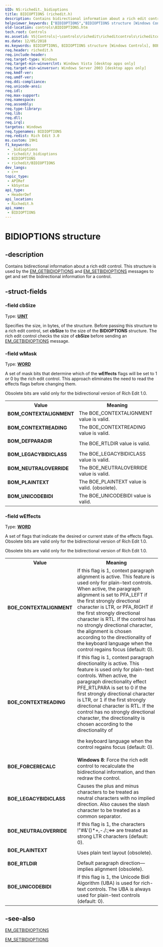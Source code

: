 ```yaml
---
UID: NS:richedit._bidioptions
title: BIDIOPTIONS (richedit.h)
description: Contains bidirectional information about a rich edit control. This structure is used by the EM_GETBIDIOPTIONS and EM_SETBIDIOPTIONS messages to get and set the bidirectional information for a control.
helpviewer_keywords: ["BIDIOPTIONS","BIDIOPTIONS structure [Windows Controls]","BOE_CONTEXTALIGNMENT","BOE_CONTEXTREADING","BOE_FORCERECALC","BOE_LEGACYBIDICLASS","BOE_NEUTRALOVERRIDE","BOE_PLAINTEXT","BOE_RTLDIR","BOE_UNICODEBIDI","BOM_CONTEXTALIGNMENT","BOM_CONTEXTREADING","BOM_DEFPARADIR","BOM_LEGACYBIDICLASS","BOM_NEUTRALOVERRIDE","BOM_PLAINTEXT","BOM_UNICODEBIDI","_win32_BIDIOPTIONS_str","_win32_BIDIOPTIONS_str_cpp","controls.BIDIOPTIONS","controls._win32_BIDIOPTIONS_str","richedit/BIDIOPTIONS"]
old-location: controls\BIDIOPTIONS.htm
tech.root: Controls
ms.assetid: VS|Controls|~\controls\richedit\richeditcontrols\richeditcontrolreference\richeditstructures\bidioptions.htm
ms.date: 12/05/2018
ms.keywords: BIDIOPTIONS, BIDIOPTIONS structure [Windows Controls], BOE_CONTEXTALIGNMENT, BOE_CONTEXTREADING, BOE_FORCERECALC, BOE_LEGACYBIDICLASS, BOE_NEUTRALOVERRIDE, BOE_PLAINTEXT, BOE_RTLDIR, BOE_UNICODEBIDI, BOM_CONTEXTALIGNMENT, BOM_CONTEXTREADING, BOM_DEFPARADIR, BOM_LEGACYBIDICLASS, BOM_NEUTRALOVERRIDE, BOM_PLAINTEXT, BOM_UNICODEBIDI, _win32_BIDIOPTIONS_str, _win32_BIDIOPTIONS_str_cpp, controls.BIDIOPTIONS, controls._win32_BIDIOPTIONS_str, richedit/BIDIOPTIONS
req.header: richedit.h
req.include-header: 
req.target-type: Windows
req.target-min-winverclnt: Windows Vista [desktop apps only]
req.target-min-winversvr: Windows Server 2003 [desktop apps only]
req.kmdf-ver: 
req.umdf-ver: 
req.ddi-compliance: 
req.unicode-ansi: 
req.idl: 
req.max-support: 
req.namespace: 
req.assembly: 
req.type-library: 
req.lib: 
req.dll: 
req.irql: 
targetos: Windows
req.typenames: BIDIOPTIONS
req.redist: Rich Edit 3.0
ms.custom: 19H1
f1_keywords:
 - _bidioptions
 - richedit/_bidioptions
 - BIDIOPTIONS
 - richedit/BIDIOPTIONS
dev_langs:
 - c++
topic_type:
 - APIRef
 - kbSyntax
api_type:
 - HeaderDef
api_location:
 - Richedit.h
api_name:
 - BIDIOPTIONS
---
```


# BIDIOPTIONS structure


## -description

Contains bidirectional information about a rich edit control. This structure is used by the <a href="/windows/win32/controls/em-getbidioptions">EM_GETBIDIOPTIONS</a> and <a href="/windows/win32/controls/em-setbidioptions">EM_SETBIDIOPTIONS</a> messages to get and set the bidirectional information for a control.

## -struct-fields

### -field cbSize

Type: <b><a href="/windows/desktop/WinProg/windows-data-types">UINT</a></b>

Specifies the size, in bytes, of the structure. Before passing this structure to a rich edit control, set <b>cbSize</b> to the size of the <b>BIDIOPTIONS</b> structure. The rich edit control checks the size of <b>cbSize</b> before sending an <a href="/windows/win32/controls/em-getbidioptions">EM_GETBIDIOPTIONS</a> message.

### -field wMask

Type: <b><a href="/windows/desktop/WinProg/windows-data-types">WORD</a></b>

A set of mask bits that determine which of the <b>wEffects</b> flags will be set to 1 or 0 by the rich edit control. This approach eliminates the need to read the effects flags before changing them.

					

Obsolete bits are valid only for the bidirectional version of Rich Edit 1.0.

<table>
<tr>
<th>Value</th>
<th>Meaning</th>
</tr>
<tr>
<td width="40%"><a id="BOM_CONTEXTALIGNMENT"></a><a id="bom_contextalignment"></a><dl>
<dt><b>BOM_CONTEXTALIGNMENT</b></dt>
</dl>
</td>
<td width="60%">
The BOE_CONTEXTALIGNMENT value is valid.

</td>
</tr>
<tr>
<td width="40%"><a id="BOM_CONTEXTREADING"></a><a id="bom_contextreading"></a><dl>
<dt><b>BOM_CONTEXTREADING</b></dt>
</dl>
</td>
<td width="60%">
The BOE_CONTEXTREADING value is valid.

</td>
</tr>
<tr>
<td width="40%"><a id="BOM_DEFPARADIR"></a><a id="bom_defparadir"></a><dl>
<dt><b>BOM_DEFPARADIR</b></dt>
</dl>
</td>
<td width="60%">
The BOE_RTLDIR  value is valid.

</td>
</tr>
<tr>
<td width="40%"><a id="BOM_LEGACYBIDICLASS"></a><a id="bom_legacybidiclass"></a><dl>
<dt><b>BOM_LEGACYBIDICLASS</b></dt>
</dl>
</td>
<td width="60%">
The BOE_LEGACYBIDICLASS value is valid.

</td>
</tr>
<tr>
<td width="40%"><a id="BOM_NEUTRALOVERRIDE"></a><a id="bom_neutraloverride"></a><dl>
<dt><b>BOM_NEUTRALOVERRIDE</b></dt>
</dl>
</td>
<td width="60%">
The BOE_NEUTRALOVERRIDE value is valid.

</td>
</tr>
<tr>
<td width="40%"><a id="BOM_PLAINTEXT"></a><a id="bom_plaintext"></a><dl>
<dt><b>BOM_PLAINTEXT</b></dt>
</dl>
</td>
<td width="60%">
The BOE_PLAINTEXT value is valid. (obsolete).

</td>
</tr>
<tr>
<td width="40%"><a id="BOM_UNICODEBIDI"></a><a id="bom_unicodebidi"></a><dl>
<dt><b>BOM_UNICODEBIDI</b></dt>
</dl>
</td>
<td width="60%">
The BOE_UNICODEBIDI value is valid.

</td>
</tr>
</table>

### -field wEffects

Type: <b><a href="/windows/desktop/WinProg/windows-data-types">WORD</a></b>

A set of flags that indicate the desired or current state of the effects flags. Obsolete bits are valid only for the bidirectional version of Rich Edit 1.0. 
                    
                    

Obsolete bits are valid only for the bidirectional version of Rich Edit 1.0.

<table>
<tr>
<th>Value</th>
<th>Meaning</th>
</tr>
<tr>
<td width="40%"><a id="BOE_CONTEXTALIGNMENT"></a><a id="boe_contextalignment"></a><dl>
<dt><b>BOE_CONTEXTALIGNMENT</b></dt>
</dl>
</td>
<td width="60%">
If this flag is 1, context paragraph alignment is active. This feature is used only for plain-text controls. When active, the paragraph alignment is set to PFA_LEFT if the first strongly directional character is LTR, or PFA_RIGHT if the first strongly directional character is RTL. If the control has no strongly directional character, the alignment is chosen according to the directionality of the keyboard language when the control regains focus (default: 0). 


</td>
</tr>
<tr>
<td width="40%"><a id="BOE_CONTEXTREADING"></a><a id="boe_contextreading"></a><dl>
<dt><b>BOE_CONTEXTREADING</b></dt>
</dl>
</td>
<td width="60%">
If this flag is 1, context paragraph directionality is active. This feature is used only for plain-text controls. When active, the paragraph directionality effect PFE_RTLPARA is set to 0 if the first strongly directional character is LTR, or 1 if the  first strongly directional character is RTL. If the control has no strongly directional character, the directionality is chosen according to the directionality of 

the keyboard language when the control regains focus (default: 0). 



</td>
</tr>
<tr>
<td width="40%"><a id="BOE_FORCERECALC"></a><a id="boe_forcerecalc"></a><dl>
<dt><b>BOE_FORCERECALC</b></dt>
</dl>
</td>
<td width="60%">
<b>Windows 8</b>: Force the rich edit control to recalculate the bidirectional information, and then redraw the control.

</td>
</tr>
<tr>
<td width="40%"><a id="BOE_LEGACYBIDICLASS"></a><a id="boe_legacybidiclass"></a><dl>
<dt><b>BOE_LEGACYBIDICLASS</b></dt>
</dl>
</td>
<td width="60%">
Causes the plus and minus characters to be treated as neutral characters with no implied direction. Also causes the slash character to be treated as a common separator.

</td>
</tr>
<tr>
<td width="40%"><a id="BOE_NEUTRALOVERRIDE"></a><a id="boe_neutraloverride"></a><dl>
<dt><b>BOE_NEUTRALOVERRIDE</b></dt>
</dl>
</td>
<td width="60%">
If this flag is 1, the characters !"#&amp;'()*+,-./:;&lt;=&gt; are treated as strong LTR characters (default: 0). 


</td>
</tr>
<tr>
<td width="40%"><a id="BOE_PLAINTEXT"></a><a id="boe_plaintext"></a><dl>
<dt><b>BOE_PLAINTEXT</b></dt>
</dl>
</td>
<td width="60%">
Uses plain text layout (obsolete).

</td>
</tr>
<tr>
<td width="40%"><a id="BOE_RTLDIR"></a><a id="boe_rtldir"></a><dl>
<dt><b>BOE_RTLDIR</b></dt>
</dl>
</td>
<td width="60%">
Default paragraph direction—implies alignment (obsolete).

</td>
</tr>
<tr>
<td width="40%"><a id="BOE_UNICODEBIDI"></a><a id="boe_unicodebidi"></a><dl>
<dt><b>BOE_UNICODEBIDI</b></dt>
</dl>
</td>
<td width="60%">
If this flag is 1, the Unicode Bidi Algorithm (UBA) is used for rich-text controls. The UBA is always used for plain-text controls (default: 0). 


</td>
</tr>
</table>

## -see-also

<a href="/windows/win32/controls/em-getbidioptions">EM_GETBIDIOPTIONS</a>



<a href="/windows/win32/controls/em-setbidioptions">EM_SETBIDIOPTIONS</a>
